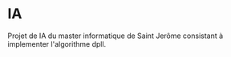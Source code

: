 # IA
Projet de IA du master informatique de Saint Jerôme consistant à implementer l'algorithme dpll.
